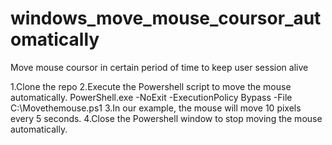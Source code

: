 # windows_move_mouse_coursor_automatically
Move mouse coursor in certain period of time to keep user session alive

1.Clone the repo
2.Execute the Powershell script to move the mouse automatically.
PowerShell.exe -NoExit -ExecutionPolicy Bypass -File C:\Movethemouse.ps1
3.In our example, the mouse will move 10 pixels every 5 seconds.
4.Close the Powershell window to stop moving the mouse automatically.